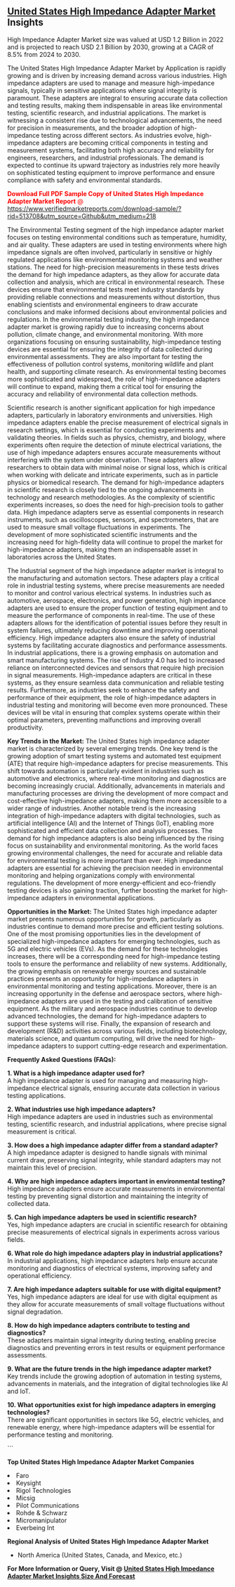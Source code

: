 <h2><a href="https://www.verifiedmarketreports.com/download-sample/?rid=513708&amp;utm_source=Github&amp;utm_medium=218" target="_blank">United States High Impedance Adapter Market</a> Insights</h2><p>High Impedance Adapter Market size was valued at USD 1.2 Billion in 2022 and is projected to reach USD 2.1 Billion by 2030, growing at a CAGR of 8.5% from 2024 to 2030.</p><p> <p>The United States High Impedance Adapter Market by Application is rapidly growing and is driven by increasing demand across various industries. High impedance adapters are used to manage and measure high-impedance signals, typically in sensitive applications where signal integrity is paramount. These adapters are integral to ensuring accurate data collection and testing results, making them indispensable in areas like environmental testing, scientific research, and industrial applications. The market is witnessing a consistent rise due to technological advancements, the need for precision in measurements, and the broader adoption of high-impedance testing across different sectors. As industries evolve, high-impedance adapters are becoming critical components in testing and measurement systems, facilitating both high accuracy and reliability for engineers, researchers, and industrial professionals. The demand is expected to continue its upward trajectory as industries rely more heavily on sophisticated testing equipment to improve performance and ensure compliance with safety and environmental standards. <p><span class=""><span style="color: #ff0000;"><strong>Download Full PDF Sample Copy of United States High Impedance Adapter Market Report</strong> @ </span><a href="https://www.verifiedmarketreports.com/download-sample/?rid=513708&amp;utm_source=Github&amp;utm_medium=218" target="_blank">https://www.verifiedmarketreports.com/download-sample/?rid=513708&amp;utm_source=Github&amp;utm_medium=218</a></span></p></p> <p>The Environmental Testing segment of the high impedance adapter market focuses on testing environmental conditions such as temperature, humidity, and air quality. These adapters are used in testing environments where high impedance signals are often involved, particularly in sensitive or highly regulated applications like environmental monitoring systems and weather stations. The need for high-precision measurements in these tests drives the demand for high impedance adapters, as they allow for accurate data collection and analysis, which are critical in environmental research. These devices ensure that environmental tests meet industry standards by providing reliable connections and measurements without distortion, thus enabling scientists and environmental engineers to draw accurate conclusions and make informed decisions about environmental policies and regulations. In the environmental testing industry, the high impedance adapter market is growing rapidly due to increasing concerns about pollution, climate change, and environmental monitoring. With more organizations focusing on ensuring sustainability, high-impedance testing devices are essential for ensuring the integrity of data collected during environmental assessments. They are also important for testing the effectiveness of pollution control systems, monitoring wildlife and plant health, and supporting climate research. As environmental testing becomes more sophisticated and widespread, the role of high-impedance adapters will continue to expand, making them a critical tool for ensuring the accuracy and reliability of environmental data collection methods.</p> <p>Scientific research is another significant application for high impedance adapters, particularly in laboratory environments and universities. High impedance adapters enable the precise measurement of electrical signals in research settings, which is essential for conducting experiments and validating theories. In fields such as physics, chemistry, and biology, where experiments often require the detection of minute electrical variations, the use of high impedance adapters ensures accurate measurements without interfering with the system under observation. These adapters allow researchers to obtain data with minimal noise or signal loss, which is critical when working with delicate and intricate experiments, such as in particle physics or biomedical research. The demand for high-impedance adapters in scientific research is closely tied to the ongoing advancements in technology and research methodologies. As the complexity of scientific experiments increases, so does the need for high-precision tools to gather data. High impedance adapters serve as essential components in research instruments, such as oscilloscopes, sensors, and spectrometers, that are used to measure small voltage fluctuations in experiments. The development of more sophisticated scientific instruments and the increasing need for high-fidelity data will continue to propel the market for high-impedance adapters, making them an indispensable asset in laboratories across the United States.</p> <p>The Industrial segment of the high impedance adapter market is integral to the manufacturing and automation sectors. These adapters play a critical role in industrial testing systems, where precise measurements are needed to monitor and control various electrical systems. In industries such as automotive, aerospace, electronics, and power generation, high impedance adapters are used to ensure the proper function of testing equipment and to measure the performance of components in real-time. The use of these adapters allows for the identification of potential issues before they result in system failures, ultimately reducing downtime and improving operational efficiency. High impedance adapters also ensure the safety of industrial systems by facilitating accurate diagnostics and performance assessments. In industrial applications, there is a growing emphasis on automation and smart manufacturing systems. The rise of Industry 4.0 has led to increased reliance on interconnected devices and sensors that require high precision in signal measurements. High-impedance adapters are critical in these systems, as they ensure seamless data communication and reliable testing results. Furthermore, as industries seek to enhance the safety and performance of their equipment, the role of high-impedance adapters in industrial testing and monitoring will become even more pronounced. These devices will be vital in ensuring that complex systems operate within their optimal parameters, preventing malfunctions and improving overall productivity.</p> <p><strong>Key Trends in the Market:</strong> The United States high impedance adapter market is characterized by several emerging trends. One key trend is the growing adoption of smart testing systems and automated test equipment (ATE) that require high-impedance adapters for precise measurements. This shift towards automation is particularly evident in industries such as automotive and electronics, where real-time monitoring and diagnostics are becoming increasingly crucial. Additionally, advancements in materials and manufacturing processes are driving the development of more compact and cost-effective high-impedance adapters, making them more accessible to a wider range of industries. Another notable trend is the increasing integration of high-impedance adapters with digital technologies, such as artificial intelligence (AI) and the Internet of Things (IoT), enabling more sophisticated and efficient data collection and analysis processes. The demand for high impedance adapters is also being influenced by the rising focus on sustainability and environmental monitoring. As the world faces growing environmental challenges, the need for accurate and reliable data for environmental testing is more important than ever. High impedance adapters are essential for achieving the precision needed in environmental monitoring and helping organizations comply with environmental regulations. The development of more energy-efficient and eco-friendly testing devices is also gaining traction, further boosting the market for high-impedance adapters in environmental applications.</p> <p><strong>Opportunities in the Market:</strong> The United States high impedance adapter market presents numerous opportunities for growth, particularly as industries continue to demand more precise and efficient testing solutions. One of the most promising opportunities lies in the development of specialized high-impedance adapters for emerging technologies, such as 5G and electric vehicles (EVs). As the demand for these technologies increases, there will be a corresponding need for high-impedance testing tools to ensure the performance and reliability of new systems. Additionally, the growing emphasis on renewable energy sources and sustainable practices presents an opportunity for high-impedance adapters in environmental monitoring and testing applications. Moreover, there is an increasing opportunity in the defense and aerospace sectors, where high-impedance adapters are used in the testing and calibration of sensitive equipment. As the military and aerospace industries continue to develop advanced technologies, the demand for high-impedance adapters to support these systems will rise. Finally, the expansion of research and development (R&D) activities across various fields, including biotechnology, materials science, and quantum computing, will drive the need for high-impedance adapters to support cutting-edge research and experimentation.</p> <p><strong>Frequently Asked Questions (FAQs):</strong></p> <p><strong>1. What is a high impedance adapter used for?</strong><br> A high impedance adapter is used for managing and measuring high-impedance electrical signals, ensuring accurate data collection in various testing applications.</p> <p><strong>2. What industries use high impedance adapters?</strong><br> High impedance adapters are used in industries such as environmental testing, scientific research, and industrial applications, where precise signal measurement is critical.</p> <p><strong>3. How does a high impedance adapter differ from a standard adapter?</strong><br> A high impedance adapter is designed to handle signals with minimal current draw, preserving signal integrity, while standard adapters may not maintain this level of precision.</p> <p><strong>4. Why are high impedance adapters important in environmental testing?</strong><br> High impedance adapters ensure accurate measurements in environmental testing by preventing signal distortion and maintaining the integrity of collected data.</p> <p><strong>5. Can high impedance adapters be used in scientific research?</strong><br> Yes, high impedance adapters are crucial in scientific research for obtaining precise measurements of electrical signals in experiments across various fields.</p> <p><strong>6. What role do high impedance adapters play in industrial applications?</strong><br> In industrial applications, high impedance adapters help ensure accurate monitoring and diagnostics of electrical systems, improving safety and operational efficiency.</p> <p><strong>7. Are high impedance adapters suitable for use with digital equipment?</strong><br> Yes, high impedance adapters are ideal for use with digital equipment as they allow for accurate measurements of small voltage fluctuations without signal degradation.</p> <p><strong>8. How do high impedance adapters contribute to testing and diagnostics?</strong><br> These adapters maintain signal integrity during testing, enabling precise diagnostics and preventing errors in test results or equipment performance assessments.</p> <p><strong>9. What are the future trends in the high impedance adapter market?</strong><br> Key trends include the growing adoption of automation in testing systems, advancements in materials, and the integration of digital technologies like AI and IoT.</p> <p><strong>10. What opportunities exist for high impedance adapters in emerging technologies?</strong><br> There are significant opportunities in sectors like 5G, electric vehicles, and renewable energy, where high-impedance adapters will be essential for performance testing and monitoring.</p> ```</p><p><strong>Top United States High Impedance Adapter Market Companies</strong></p><div data-test-id=""><p><li>Faro</li><li> Keysight</li><li> Rigol Technologies</li><li> Micsig</li><li> Pilot Communications</li><li> Rohde & Schwarz</li><li> Micromanipulator</li><li> Everbeing Int</li></p><div><strong>Regional Analysis of&nbsp;United States High Impedance Adapter Market</strong></div><ul><li dir="ltr"><p dir="ltr">North America&nbsp;(United States, Canada, and Mexico, etc.)</p></li></ul><p><strong>For More Information or Query, Visit @&nbsp;</strong><strong><a href="https://www.verifiedmarketreports.com/product/high-impedance-adapter-market/?utm_source=Github&amp;utm_medium=218" target="_blank">United States High Impedance Adapter Market Insights Size And Forecast</a></strong></p></div>
